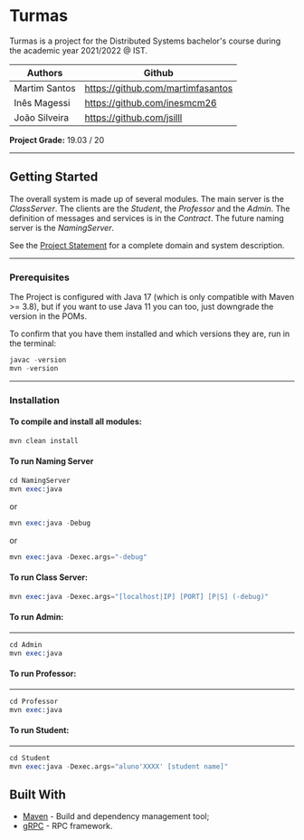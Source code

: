 # Turmas

Turmas is a project for the Distributed Systems bachelor's course during the academic year 2021/2022 @ IST.

Authors | Github
--------|--------
Martim Santos   | https://github.com/martimfasantos
Inês Magessi    | https://github.com/inesmcm26
João Silveira   | https://github.com/jsilll

**Project Grade:** 19.03 / 20

---

## Getting Started

The overall system is made up of several modules. The main server is the _ClassServer_. The clients are the _Student_,
the _Professor_ and the _Admin_. The definition of messages and services is in the _Contract_. The future naming server
is the _NamingServer_.

See the [Project Statement](https://github.com/tecnico-distsys/Turmas) for a complete domain and system description.

---

### Prerequisites

The Project is configured with Java 17 (which is only compatible with Maven >= 3.8), but if you want to use Java 11 you
can too, just downgrade the version in the POMs.

To confirm that you have them installed and which versions they are, run in the terminal:

```s
javac -version
mvn -version
```

---

### Installation

#### To compile and install all modules:

```s
mvn clean install
```
#### To run Naming Server
```s
cd NamingServer
mvn exec:java
```
or
```s
mvn exec:java -Debug
```
or
```s
mvn exec:java -Dexec.args="-debug"
```
#### To run Class Server:
```s
mvn exec:java -Dexec.args="[localhost|IP] [PORT] [P|S] (-debug)"
```

#### To run Admin:
---
```s
cd Admin
mvn exec:java
```
#### To run Professor:
---
```s
cd Professor
mvn exec:java
```

#### To run Student:
---
```s
cd Student
mvn exec:java -Dexec.args="aluno'XXXX' [student name]"
```

## Built With

* [Maven](https://maven.apache.org/) - Build and dependency management tool;
* [gRPC](https://grpc.io/) - RPC framework.
